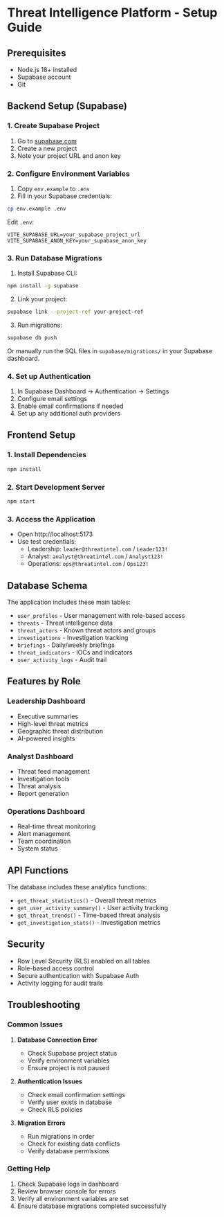 # Threat Intelligence Platform - Setup Guide

## Prerequisites
- Node.js 18+ installed
- Supabase account
- Git

## Backend Setup (Supabase)

### 1. Create Supabase Project
1. Go to [supabase.com](https://supabase.com)
2. Create a new project
3. Note your project URL and anon key

### 2. Configure Environment Variables
1. Copy `env.example` to `.env`
2. Fill in your Supabase credentials:
```bash
cp env.example .env
```

Edit `.env`:
```env
VITE_SUPABASE_URL=your_supabase_project_url
VITE_SUPABASE_ANON_KEY=your_supabase_anon_key
```

### 3. Run Database Migrations
1. Install Supabase CLI:
```bash
npm install -g supabase
```

2. Link your project:
```bash
supabase link --project-ref your-project-ref
```

3. Run migrations:
```bash
supabase db push
```

Or manually run the SQL files in `supabase/migrations/` in your Supabase dashboard.

### 4. Set up Authentication
1. In Supabase Dashboard → Authentication → Settings
2. Configure email settings
3. Enable email confirmations if needed
4. Set up any additional auth providers

## Frontend Setup

### 1. Install Dependencies
```bash
npm install
```

### 2. Start Development Server
```bash
npm start
```

### 3. Access the Application
- Open http://localhost:5173
- Use test credentials:
  - Leadership: `leader@threatintel.com` / `Leader123!`
  - Analyst: `analyst@threatintel.com` / `Analyst123!`
  - Operations: `ops@threatintel.com` / `Ops123!`

## Database Schema

The application includes these main tables:
- `user_profiles` - User management with role-based access
- `threats` - Threat intelligence data
- `threat_actors` - Known threat actors and groups
- `investigations` - Investigation tracking
- `briefings` - Daily/weekly briefings
- `threat_indicators` - IOCs and indicators
- `user_activity_logs` - Audit trail

## Features by Role

### Leadership Dashboard
- Executive summaries
- High-level threat metrics
- Geographic threat distribution
- AI-powered insights

### Analyst Dashboard
- Threat feed management
- Investigation tools
- Threat analysis
- Report generation

### Operations Dashboard
- Real-time threat monitoring
- Alert management
- Team coordination
- System status

## API Functions

The database includes these analytics functions:
- `get_threat_statistics()` - Overall threat metrics
- `get_user_activity_summary()` - User activity tracking
- `get_threat_trends()` - Time-based threat analysis
- `get_investigation_stats()` - Investigation metrics

## Security

- Row Level Security (RLS) enabled on all tables
- Role-based access control
- Secure authentication with Supabase Auth
- Activity logging for audit trails

## Troubleshooting

### Common Issues

1. **Database Connection Error**
   - Check Supabase project status
   - Verify environment variables
   - Ensure project is not paused

2. **Authentication Issues**
   - Check email confirmation settings
   - Verify user exists in database
   - Check RLS policies

3. **Migration Errors**
   - Run migrations in order
   - Check for existing data conflicts
   - Verify database permissions

### Getting Help

1. Check Supabase logs in dashboard
2. Review browser console for errors
3. Verify all environment variables are set
4. Ensure database migrations completed successfully
